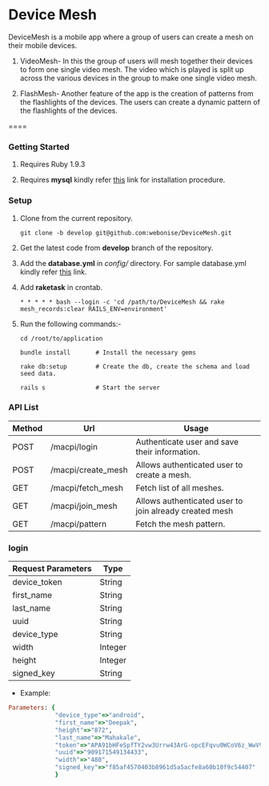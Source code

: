 Device Mesh
===========

DeviceMesh is a mobile app where a group of users can create a mesh on their mobile devices. 

1. VideoMesh- In this the group of users will mesh together their devices to form one single video mesh. The video which is played is split up across the various devices in the group to make one single video mesh.

2. FlashMesh- Another feature of the app is the creation of patterns from the flashlights of the devices. The users can create a dynamic pattern of the flashlights of the devices.

====

### Getting Started

1. Requires Ruby 1.9.3

2. Requires **mysql** kindly refer [this](https://help.ubuntu.com/12.04/serverguide/mysql.html) link for installation procedure. 


### Setup

1. Clone from the current repository.
   ```
   git clone -b develop git@github.com:webonise/DeviceMesh.git
   ```

2. Get the latest code from **develop** branch of the repository.

3. Add the **database.yml** in *config/* directory. For sample database.yml kindly refer [this](https://gist.github.com/erichurst/961978) link.

4. Add **raketask** in crontab.
   ```
   * * * * * bash --login -c 'cd /path/to/DeviceMesh && rake mesh_records:clear RAILS_ENV=environment'
   ```

5. Run the following commands:-
   ```
   cd /root/to/application

   bundle install       # Install the necessary gems

   rake db:setup        # Create the db, create the schema and load seed data.

   rails s              # Start the server
   ```

### API List

| Method |         Url        |                    Usage                               |
|--------|--------------------|--------------------------------------------------------|
| POST   | /macpi/login       | Authenticate user and save their information.          |
| POST   | /macpi/create_mesh | Allows authenticated user to create a mesh.            |
| GET    | /macpi/fetch_mesh  | Fetch list of all meshes.                              |
| GET    | /macpi/join_mesh   | Allows authenticated user to join already created mesh |
| GET    | /macpi/pattern     | Fetch the mesh pattern.                                |

### login

| Request Parameters |  Type   |
|--------------------|---------|
| device_token       | String  |
| first_name         | String  |
| last_name          | String  |
| uuid               | String  |
| device_type        | String  |
| width              | Integer |
| height             | Integer |
| signed_key         | String  |

* Example:
```ruby
Parameters: {
             "device_type"=>"android",
             "first_name"=>"Deepak",
             "height"=>"872", 
             "last_name"=>"Mahakale", 
             "token"=>"APA91bHFeSpfTY2vw3Urrw43ArG-opcEFqvu0WCoV6z_WwV9ovNUvwPtUulbHoaZNPjf-GiJGTAue7JtU3VsfpyQWmpVZkwyZqI7IwPSkZsb9r-fIGNfOQyJFUR1NOU7Yx0hPJhLxzTaV86tw-LqjoPWv40OY1tcAA", 
             "uuid"=>"909171549134433", 
             "width"=>"480", 
             "signed_key"=>"f85af4570403b8961d5a5acfe8a60b10f9c54407"
             }
```
